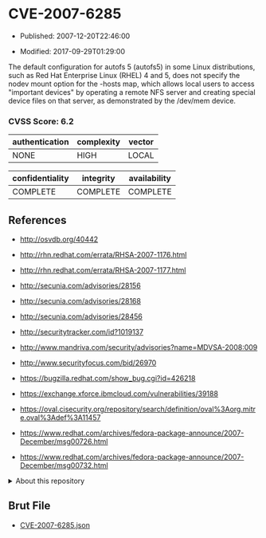 # CVE-2007-6285

- Published: 2007-12-20T22:46:00

- Modified: 2017-09-29T01:29:00

The default configuration for autofs 5 (autofs5) in some Linux distributions, such as Red Hat Enterprise Linux (RHEL) 4 and 5, does not specify the nodev mount option for the -hosts map, which allows local users to access "important devices" by operating a remote NFS server and creating special device files on that server, as demonstrated by the /dev/mem device.

### CVSS Score: **6.2**

| authentication | complexity | vector |
| --- | --- | --- |
| NONE | HIGH | LOCAL |

| confidentiality | integrity | availability |
| --- | --- | --- |
| COMPLETE | COMPLETE | COMPLETE |

## References

* http://osvdb.org/40442

* http://rhn.redhat.com/errata/RHSA-2007-1176.html

* http://rhn.redhat.com/errata/RHSA-2007-1177.html

* http://secunia.com/advisories/28156

* http://secunia.com/advisories/28168

* http://secunia.com/advisories/28456

* http://securitytracker.com/id?1019137

* http://www.mandriva.com/security/advisories?name=MDVSA-2008:009

* http://www.securityfocus.com/bid/26970

* https://bugzilla.redhat.com/show_bug.cgi?id=426218

* https://exchange.xforce.ibmcloud.com/vulnerabilities/39188

* https://oval.cisecurity.org/repository/search/definition/oval%3Aorg.mitre.oval%3Adef%3A11457

* https://www.redhat.com/archives/fedora-package-announce/2007-December/msg00726.html

* https://www.redhat.com/archives/fedora-package-announce/2007-December/msg00732.html

<details>
<summary>About this repository</summary> 

  This repository is part of the project [Live Hack CVE](https://github.com/Live-Hack-CVE). Main website can be found [www.live-hack.org](https://www.live-hack.org) 
  
  Made by [Sn0wAlice](https://github.com/Sn0wAlice) for the people that care about security and need to have a feed of the latest CVEs. Hope you enjoy it, don't forget to star the repo and follow me on [Twitter](https://twitter.com/Sn0wAlice) and [Github](https://github.com/Sn0wAlice). And that is my [personnal website](https://www.alice-snow.me/)

  - [Home Page](https://github.com/Live-Hack-CVE)
  - [Framework](https://github.com/Live-Hack-CVE/cve-framework)
  - [CVE database](https://github.com/Live-Hack-CVE/full_database)
  - [Changelog](https://github.com/Live-Hack-CVE/Changelog)
</details>

## Brut File

* [CVE-2007-6285.json](https://raw.githubusercontent.com/Live-Hack-CVE/full_database/main/cves/2007/CVE-2007-6285.json)

